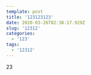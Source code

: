 ```yaml
---
template: post
title: '123123123'
date: 2020-03-26T02:38:17.929Z
slug: '12312'
categories:
  - '123'
tags:
  - '12312'
---
```

23